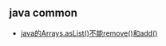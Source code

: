 ﻿## java common

- [java的Arrays.asList()不能remove()和add()](https://github.com/lidonggg/Learning-notes/blob/master/notes/java/common/Arrays_asList.md)
